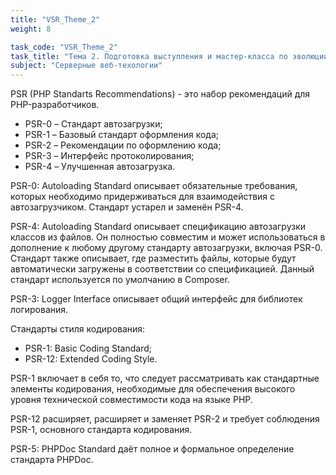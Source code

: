 ```yaml
---
title: "VSR_Theme_2"
weight: 8

task_code: "VSR_Theme_2"
task_title: "Тема 2. Подготовка выступления и мастер-класса по эволюции стандартов PSR"
subject: "Серверные веб-техологии"
---
```


PSR (PHP Standarts Recommendations) - это набор рекомендаций для PHP-разработчиков.

* PSR-0 – Стандарт автозагрузки;
* PSR-1 – Базовый стандарт оформления кода;
* PSR-2 – Рекомендации по оформлению кода;
* PSR-3 – Интерфейс протоколирования;
* PSR-4 – Улучшенная автозагрузка.

PSR-0: Autoloading Standard описывает обязательные требования, которых необходимо придерживаться для взаимодействия с автозагрузчиком. Стандарт устарел и заменён PSR-4.

PSR-4: Autoloading Standard описывает спецификацию автозагрузки классов из файлов. Он полностью совместим и может использоваться в дополнение к любому другому стандарту автозагрузки, включая PSR-0. Стандарт также описывает, где разместить файлы, которые будут автоматически загружены в соответствии со спецификацией. Данный стандарт используется по умолчанию в Composer.

PSR-3: Logger Interface описывает общий интерфейс для библиотек логирования.

Стандарты стиля кодирования:

* PSR-1: Basic Coding Standard;
* PSR-12: Extended Coding Style.

PSR-1 включает в себя то, что следует рассматривать как стандартные элементы кодирования, необходимые для обеспечения высокого уровня технической совместимости кода на языке PHP.

PSR-12 расширяет, расширяет и заменяет PSR-2 и требует соблюдения PSR-1, основного стандарта кодирования.

PSR-5: PHPDoc Standard даёт полное и формальное определение стандарта PHPDoc.